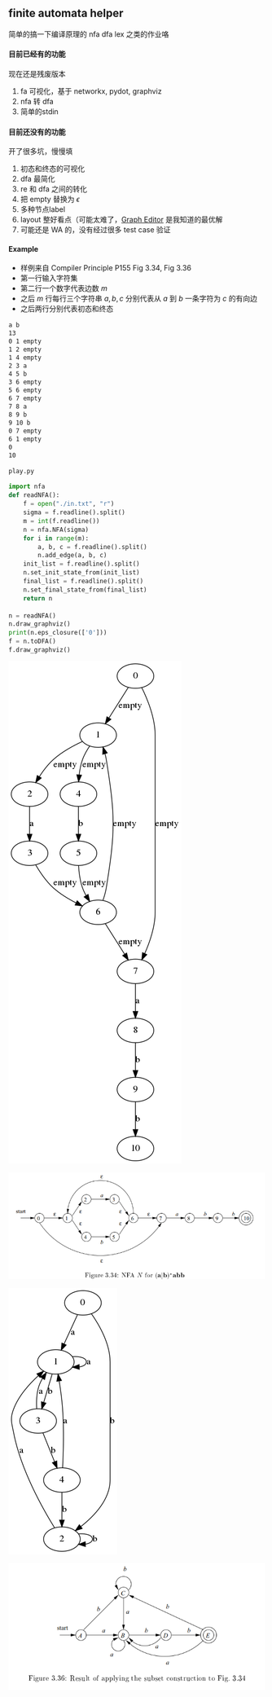 ## finite automata helper

简单的搞一下编译原理的 nfa dfa lex 之类的作业咯

#### 目前已经有的功能

现在还是残废版本

1.  fa 可视化，基于 networkx, pydot, graphviz
1.  nfa 转 dfa
1.  简单的stdin

#### 目前还没有的功能

开了很多坑，慢慢填

1.  初态和终态的可视化
1.  dfa 最简化
1.  re 和 dfa 之间的转化
2.  把 empty 替换为 $\epsilon$
3.  多种节点label
4.  layout 整好看点（可能太难了，[Graph Editor](https://csacademy.com/app/graph_editor/) 是我知道的最优解
5.  可能还是 WA 的，没有经过很多 test case 验证

#### Example

+ 样例来自 Compiler Principle P155 Fig 3.34, Fig 3.36
+ 第一行输入字符集
+ 第二行一个数字代表边数 $m$
+ 之后 $m$ 行每行三个字符串 $a,b,c$ 分别代表从 $a$ 到 $b$ 一条字符为 $c$ 的有向边
+ 之后两行分别代表初态和终态

```text
a b
13
0 1 empty
1 2 empty
1 4 empty
2 3 a
4 5 b
3 6 empty
5 6 empty
6 7 empty
7 8 a
8 9 b
9 10 b
0 7 empty
6 1 empty
0
10
```

`play.py`

```python
import nfa
def readNFA():
    f = open("./in.txt", "r")
    sigma = f.readline().split()
    m = int(f.readline())
    n = nfa.NFA(sigma)
    for i in range(m):
        a, b, c = f.readline().split()
        n.add_edge(a, b, c)
    init_list = f.readline().split()
    n.set_init_state_from(init_list)
    final_list = f.readline().split()
    n.set_final_state_from(final_list)
    return n

n = readNFA()
n.draw_graphviz()
print(n.eps_closure(['0']))
f = n.toDFA()
f.draw_graphviz()
```
![](./example/b.png)

![](example/nfa.png)

![](./example/a.png)

![](./example/dfa.png)